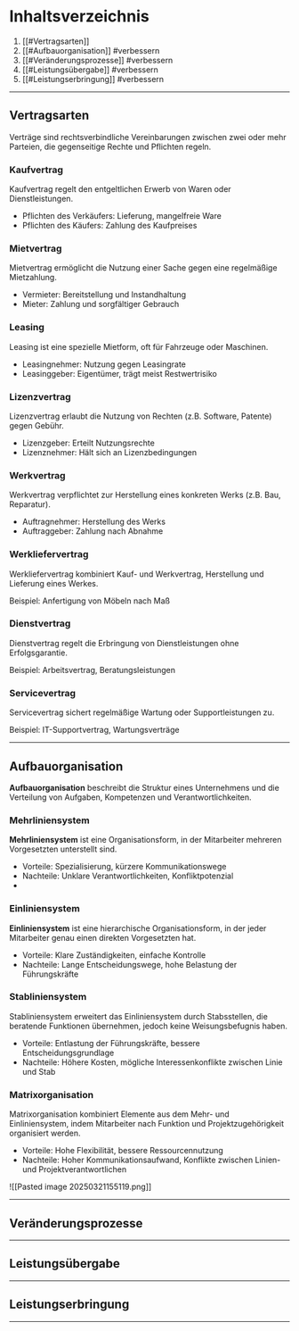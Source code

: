 
# Inhaltsverzeichnis

1. [[#Vertragsarten]]
2. [[#Aufbauorganisation]] #verbessern 
3. [[#Veränderungsprozesse]] #verbessern 
4. [[#Leistungsübergabe]] #verbessern 
5. [[#Leistungserbringung]] #verbessern 

---
## Vertragsarten

Verträge sind rechtsverbindliche Vereinbarungen zwischen zwei oder mehr Parteien, die gegenseitige Rechte und Pflichten regeln.

### Kaufvertrag

Kaufvertrag regelt den entgeltlichen Erwerb von Waren oder Dienstleistungen.

- Pflichten des Verkäufers: Lieferung, mangelfreie Ware
- Pflichten des Käufers: Zahlung des Kaufpreises

### Mietvertrag

Mietvertrag ermöglicht die Nutzung einer Sache gegen eine regelmäßige Mietzahlung.

- Vermieter: Bereitstellung und Instandhaltung
- Mieter: Zahlung und sorgfältiger Gebrauch

### Leasing

Leasing ist eine spezielle Mietform, oft für Fahrzeuge oder Maschinen.

- Leasingnehmer: Nutzung gegen Leasingrate
- Leasinggeber: Eigentümer, trägt meist Restwertrisiko

### Lizenzvertrag

Lizenzvertrag erlaubt die Nutzung von Rechten (z.B. Software, Patente) gegen Gebühr.

- Lizenzgeber: Erteilt Nutzungsrechte
- Lizenznehmer: Hält sich an Lizenzbedingungen

### Werkvertrag

Werkvertrag verpflichtet zur Herstellung eines konkreten Werks (z.B. Bau, Reparatur).

- Auftragnehmer: Herstellung des Werks
- Auftraggeber: Zahlung nach Abnahme

### Werkliefervertrag 

Werkliefervertrag kombiniert Kauf- und Werkvertrag, Herstellung und Lieferung eines Werkes. 

Beispiel: Anfertigung von Möbeln nach Maß 

### Dienstvertrag 

Dienstvertrag regelt die Erbringung von Dienstleistungen ohne Erfolgsgarantie. 

Beispiel: Arbeitsvertrag, Beratungsleistungen 

### Servicevertrag 

Servicevertrag sichert regelmäßige Wartung oder Supportleistungen zu.

Beispiel: IT-Supportvertrag, Wartungsverträge

---
## Aufbauorganisation

**Aufbauorganisation** beschreibt die Struktur eines Unternehmens und die Verteilung von Aufgaben, Kompetenzen und Verantwortlichkeiten.

### Mehrliniensystem 

**Mehrliniensystem** ist eine Organisationsform, in der Mitarbeiter mehreren Vorgesetzten unterstellt sind. 

- Vorteile: Spezialisierung, kürzere Kommunikationswege 
- Nachteile: Unklare Verantwortlichkeiten, Konfliktpotenzial
- 
### Einliniensystem 

**Einliniensystem** ist eine hierarchische Organisationsform, in der jeder Mitarbeiter genau einen direkten Vorgesetzten hat. 

- Vorteile: Klare Zuständigkeiten, einfache Kontrolle 
- Nachteile: Lange Entscheidungswege, hohe Belastung der Führungskräfte

### Stabliniensystem 

Stabliniensystem erweitert das Einliniensystem durch Stabsstellen, die beratende Funktionen übernehmen, jedoch keine Weisungsbefugnis haben. 

- Vorteile: Entlastung der Führungskräfte, bessere Entscheidungsgrundlage 
- Nachteile: Höhere Kosten, mögliche Interessenkonflikte zwischen Linie und Stab

### Matrixorganisation 

Matrixorganisation kombiniert Elemente aus dem Mehr- und Einliniensystem, indem Mitarbeiter nach Funktion und Projektzugehörigkeit organisiert werden. 

- Vorteile: Hohe Flexibilität, bessere Ressourcennutzung 
- Nachteile: Hoher Kommunikationsaufwand, Konflikte zwischen Linien- und Projektverantwortlichen

![[Pasted image 20250321155119.png]]

---

## Veränderungsprozesse

---

## Leistungsübergabe

---

## Leistungserbringung

---



